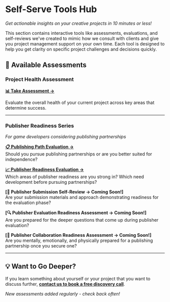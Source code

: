 # Self-Serve Tools Hub

*Get actionable insights on your creative projects in 10 minutes or less!*

This section contains interactive tools like assessments, evaluations, and self-reviews we've created to mimic how we consult with clients and give you project management support on your own time. Each tool is designed to help you get clarity on specific project challenges and decisions quickly.

## 🎯 Available Assessments

### Project Health Assessment
**[📊 Take Assessment →](https://ali-ip20vxic.scoreapp.com)**

Evaluate the overall health of your current project across key areas that determine success.

---

### Publisher Readiness Series
*For game developers considering publishing partnerships*

**[📋 Publishing Path Evaluation →](https://formsandphases.github.io/creative-project-management-resources/self-serve-assessments/publishing-path-evaluation.html)**  
Should you pursue publishing partnerships or are you better suited for independence?

**[📈 Publisher Readiness Evaluation →](https://formsandphases.github.io/creative-project-management-resources/self-serve-assessments/publisher-readiness-evaluation.html)**  
Which areas of publisher readiness are you strong in? Which need development before pursuing partnerships?

**[📝 Publisher Submission Self-Review → Coming Soon!]**  
Are your submission materials and approach demonstrating readiness for the evaluation phase?

**[🔍 Publisher Evaluation Readiness Assessment → Coming Soon!]**  
Are you prepared for the deeper questions that come up during publisher evaluation?

**[🤝 Publisher Collaboration Readiness Assessment → Coming Soon!]**  
Are you mentally, emotionally, and physically prepared for a publishing partnership once you secure one?

---

## 💡 Want to Go Deeper?

If you learn something about yourself or your project that you want to discuss further, **[contact us to book a free discovery call]([your-contact-info](https://www.formsandphases.com/))**.

*New assessments added regularly - check back often!*
